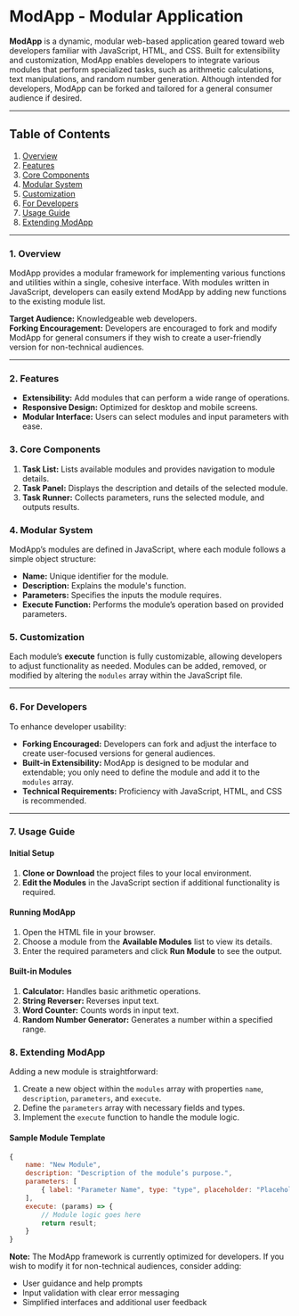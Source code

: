 # ModApp - Modular Application

**ModApp** is a dynamic, modular web-based application geared toward web developers familiar with JavaScript, HTML, and CSS. Built for extensibility and customization, ModApp enables developers to integrate various modules that perform specialized tasks, such as arithmetic calculations, text manipulations, and random number generation. Although intended for developers, ModApp can be forked and tailored for a general consumer audience if desired.

---

## Table of Contents
1. [Overview](#overview)
2. [Features](#features)
3. [Core Components](#core-components)
4. [Modular System](#modular-system)
5. [Customization](#customization)
6. [For Developers](#for-developers)
7. [Usage Guide](#usage-guide)
8. [Extending ModApp](#extending-modapp)

---

### 1. Overview
ModApp provides a modular framework for implementing various functions and utilities within a single, cohesive interface. With modules written in JavaScript, developers can easily extend ModApp by adding new functions to the existing module list.

**Target Audience:** Knowledgeable web developers.  
**Forking Encouragement:** Developers are encouraged to fork and modify ModApp for general consumers if they wish to create a user-friendly version for non-technical audiences.

---

### 2. Features
- **Extensibility:** Add modules that can perform a wide range of operations.
- **Responsive Design:** Optimized for desktop and mobile screens.
- **Modular Interface:** Users can select modules and input parameters with ease.

### 3. Core Components
1. **Task List:** Lists available modules and provides navigation to module details.
2. **Task Panel:** Displays the description and details of the selected module.
3. **Task Runner:** Collects parameters, runs the selected module, and outputs results.

### 4. Modular System
ModApp’s modules are defined in JavaScript, where each module follows a simple object structure:
- **Name:** Unique identifier for the module.
- **Description:** Explains the module's function.
- **Parameters:** Specifies the inputs the module requires.
- **Execute Function:** Performs the module’s operation based on provided parameters.

### 5. Customization
Each module’s **execute** function is fully customizable, allowing developers to adjust functionality as needed. Modules can be added, removed, or modified by altering the `modules` array within the JavaScript file.

---

### 6. For Developers

To enhance developer usability:
- **Forking Encouraged:** Developers can fork and adjust the interface to create user-focused versions for general audiences.
- **Built-in Extensibility:** ModApp is designed to be modular and extendable; you only need to define the module and add it to the `modules` array.
- **Technical Requirements:** Proficiency with JavaScript, HTML, and CSS is recommended.

---

### 7. Usage Guide

#### Initial Setup
1. **Clone or Download** the project files to your local environment.
2. **Edit the Modules** in the JavaScript section if additional functionality is required.

#### Running ModApp
1. Open the HTML file in your browser.
2. Choose a module from the **Available Modules** list to view its details.
3. Enter the required parameters and click **Run Module** to see the output.

#### Built-in Modules
1. **Calculator:** Handles basic arithmetic operations.
2. **String Reverser:** Reverses input text.
3. **Word Counter:** Counts words in input text.
4. **Random Number Generator:** Generates a number within a specified range.

### 8. Extending ModApp

Adding a new module is straightforward:
1. Create a new object within the `modules` array with properties `name`, `description`, `parameters`, and `execute`.
2. Define the `parameters` array with necessary fields and types.
3. Implement the `execute` function to handle the module logic.

#### Sample Module Template
```javascript
{
    name: "New Module",
    description: "Description of the module’s purpose.",
    parameters: [
        { label: "Parameter Name", type: "type", placeholder: "Placeholder Text" }
    ],
    execute: (params) => {
        // Module logic goes here
        return result;
    }
}
```

**Note:** The ModApp framework is currently optimized for developers. If you wish to modify it for non-technical audiences, consider adding:
- User guidance and help prompts
- Input validation with clear error messaging
- Simplified interfaces and additional user feedback
